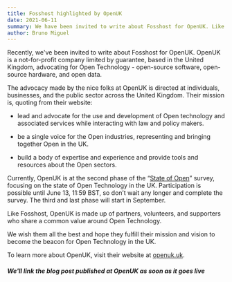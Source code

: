```yaml
---
title: Fosshost highlighted by OpenUK 
date: 2021-06-11
summary: We have been invited to write about Fosshost for OpenUK. Like Fosshost, OpenUK is a not-for-profit company limited by guarantee. They are based in the United Kingdom and advocate for Open Technology
author: Bruno Miguel
---
```


Recently, we've been invited to write about Fosshost for OpenUK. OpenUK is a not-for-profit company limited by guarantee, based in the United Kingdom, advocating for Open Technology - open-source software, open-source hardware, and open data. 

The advocacy made by the nice folks at OpenUK is directed at individuals, businesses, and the public sector across the United Kingdom. Their mission is, quoting from their website: 

- lead and advocate for the use and development of Open technology and associated services while interacting with law and policy makers. 

- be a single voice for the Open industries, representing and bringing together Open in the UK. 

- build a body of expertise and experience and provide tools and resources about the Open sectors. 

Currently, OpenUK is at the second phase of the “[State of Open](https://openuk.uk/stateofopen/)” survey, focusing on the state of Open Technology in the UK. Participation is possible until June 13, 11:59 BST, so don’t wait any longer and complete the survey. The third and last phase will start in September. 

Like Fosshost, OpenUK is made up of partners, volunteers, and supporters who share a common value around Open Technology. 

We wish them all the best and hope they fulfill their mission and vision to become the beacon for Open Technology in the UK. 

To learn more about OpenUK, visit their website at [openuk.uk](https://openuk.uk/).

##### We'll link the blog post published at OpenUK as soon as it goes live
